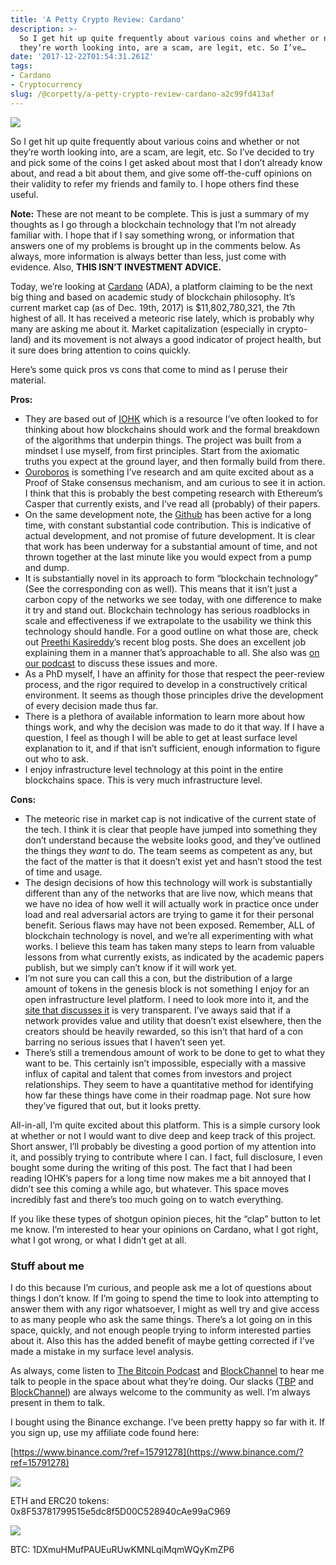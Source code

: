 ```yaml
---
title: 'A Petty Crypto Review: Cardano'
description: >-
  So I get hit up quite frequently about various coins and whether or not
  they’re worth looking into, are a scam, are legit, etc. So I’ve…
date: '2017-12-22T01:54:31.261Z'
tags:
- Cardano
- Cryptocurrency
slug: /@corpetty/a-petty-crypto-review-cardano-a2c99fd413af
---
```


![](/images/medium/1__2Doksnnu0cH54tgWI1xqTA.png)

So I get hit up quite frequently about various coins and whether or not they’re worth looking into, are a scam, are legit, etc. So I’ve decided to try and pick some of the coins I get asked about most that I don’t already know about, and read a bit about them, and give some off-the-cuff opinions on their validity to refer my friends and family to. I hope others find these useful.

**Note:** These are not meant to be complete. This is just a summary of my thoughts as I go through a blockchain technology that I’m not already familiar with. I hope that if I say something wrong, or information that answers one of my problems is brought up in the comments below. As always, more information is always better than less, just come with evidence. Also, **THIS ISN’T INVESTMENT ADVICE.**

Today, we’re looking at [Cardano](https://www.cardanohub.org/en/home/) (ADA), a platform claiming to be the next big thing and based on academic study of blockchain philosophy. It’s current market cap (as of Dec. 19th, 2017) is $11,802,780,321, the 7th highest of all. It has received a meteoric rise lately, which is probably why many are asking me about it. Market capitalization (especially in crypto-land) and its movement is not always a good indicator of project health, but it sure does bring attention to coins quickly.

Here’s some quick pros vs cons that come to mind as I peruse their material.

**Pros:**

*   They are based out of [IOHK](https://iohk.io/) which is a resource I’ve often looked to for thinking about how blockchains should work and the formal breakdown of the algorithms that underpin things. The project was built from a mindset I use myself, from first principles. Start from the axiomatic truths you expect at the ground layer, and then formally build from there.
*   [Ouroboros](https://iohk.io/research/papers/#XJ6MHFXX) is something I’ve research and am quite excited about as a Proof of Stake consensus mechanism, and am curious to see it in action. I think that this is probably the best competing research with Ethereum’s Casper that currently exists, and I’ve read all (probably) of their papers.
*   On the same development note, the [Github](https://github.com/input-output-hk/cardano-sl) has been active for a long time, with constant substantial code contribution. This is indicative of actual development, and not promise of future development. It is clear that work has been underway for a substantial amount of time, and not thrown together at the last minute like you would expect from a pump and dump.
*   It is substantially novel in its approach to form “blockchain technology” (See the corresponding con as well). This means that it isn’t just a carbon copy of the networks we see today, with one difference to make it try and stand out. Blockchain technology has serious roadblocks in scale and effectiveness if we extrapolate to the usability we think this technology should handle. For a good outline on what those are, check out [Preethi Kasireddy](https://medium.com/u/d446dafbe292)’s recent blog posts. She does an excellent job explaining them in a manner that’s approachable to all. She also was [on our podcast](https://thebitcoinpodcast.com/episode-172/) to discuss these issues and more.
*   As a PhD myself, I have an affinity for those that respect the peer-review process, and the rigor required to develop in a constructively critical environment. It seems as though those principles drive the development of every decision made thus far.
*   There is a plethora of available information to learn more about how things work, and why the decision was made to do it that way. If I have a question, I feel as though I will be able to get at least surface level explanation to it, and if that isn’t sufficient, enough information to figure out who to ask.
*   I enjoy infrastructure level technology at this point in the entire blockchains space. This is very much infrastructure level.

**Cons:**

*   The meteoric rise in market cap is not indicative of the current state of the tech. I think it is clear that people have jumped into something they don’t understand because the website looks good, and they’ve outlined the things they _want_ to do. The team seems as competent as any, but the fact of the matter is that it doesn’t exist yet and hasn’t stood the test of time and usage.
*   The design decisions of how this technology will work is substantially different than any of the networks that are live now, which means that we have no idea of how well it will actually work in practice once under load and real adversarial actors are trying to game it for their personal benefit. Serious flaws may have not been exposed. Remember, ALL of blockchain technology is novel, and we’re all experimenting with what works. I believe this team has taken many steps to learn from valuable lessons from what currently exists, as indicated by the academic papers publish, but we simply can’t know if it will work yet.
*   I’m not sure you can call this a con, but the distribution of a large amount of tokens in the genesis block is not something I enjoy for an open infrastructure level platform. I need to look more into it, and the [site that discusses it](https://www.cardanohub.org/en/genesis-block-distribution/) is very transparent. I’ve aways said that if a network provides value and utility that doesn’t exist elsewhere, then the creators should be heavily rewarded, so this isn’t that hard of a con barring no serious issues that I haven’t seen yet.
*   There’s still a tremendous amount of work to be done to get to what they want to be. This certainly isn’t impossible, especially with a massive influx of capital and talent that comes from investors and project relationships. They seem to have a quantitative method for identifying how far these things have come in their roadmap page. Not sure how they’ve figured that out, but it looks pretty.

All-in-all, I’m quite excited about this platform. This is a simple cursory look at whether or not I would want to dive deep and keep track of this project. Short answer, I’ll probably be divesting a good portion of my attention into it, and possibly trying to contribute where I can. I fact, full disclosure, I even bought some during the writing of this post. The fact that I had been reading IOHK’s papers for a long time now makes me a bit annoyed that I didn’t see this coming a while ago, but whatever. This space moves incredibly fast and there’s too much going on to watch everything.

If you like these types of shotgun opinion pieces, hit the “clap” button to let me know. I’m interested to hear your opinions on Cardano, what I got right, what I got wrong, or what I didn’t get at all.

### Stuff about me

I do this because I’m curious, and people ask me a lot of questions about things I don’t know. If I’m going to spend the time to look into attempting to answer them with any rigor whatsoever, I might as well try and give access to as many people who ask the same things. There’s a lot going on in this space, quickly, and not enough people trying to inform interested parties about it. Also this has the added benefit of maybe getting corrected if I’ve made a mistake in my surface level analysis.

As always, come listen to [The Bitcoin Podcast](http://www.thebitcoinpodcast.com) and [BlockChannel](https://medium.com/u/211d5b924366) to hear me talk to people in the space about what they’re doing. Our slacks ([TBP](https://thebitcoinpodcast.signup.team/) and [BlockChannel](https://blockchannel.signup.team/)) are always welcome to the community as well. I’m always present in them to talk.

I bought using the Binance exchange. I’ve been pretty happy so far with it. If you sign up, use my affiliate code found here:

[https://www.binance.com/?ref=15791278](https://www.binance.com/?ref=15791278)

![](/images/medium/1__7Yj8YalSMYmZJ5ALAzk__kg.png)

ETH and ERC20 tokens: 0x8F53781799515e5dc8f5D00C528940cAe99aC969

![](/images/medium/1__GaRyRFam9FLWhNikP8GDHw.png)

BTC: 1DXmuHMufPAUEuRUwKMNLqiMqmWQyKmZP6
